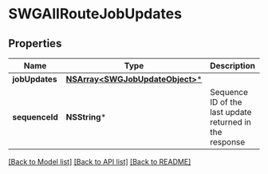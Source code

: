# SWGAllRouteJobUpdates

## Properties
Name | Type | Description | Notes
------------ | ------------- | ------------- | -------------
**jobUpdates** | [**NSArray&lt;SWGJobUpdateObject&gt;***](SWGJobUpdateObject.md) |  | [optional] 
**sequenceId** | **NSString*** | Sequence ID of the last update returned in the response | [optional] 

[[Back to Model list]](../README.md#documentation-for-models) [[Back to API list]](../README.md#documentation-for-api-endpoints) [[Back to README]](../README.md)



